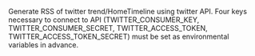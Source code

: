 Generate RSS of twitter trend/HomeTimeline using twitter API.
Four keys necessary to connect to API (TWITTER_CONSUMER_KEY, TWITTER_CONSUMER_SECRET, TWITTER_ACCESS_TOKEN, TWITTER_ACCESS_TOKEN_SECRET) must be set as environmental variables in advance.
